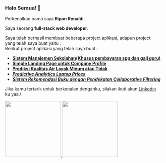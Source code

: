 ### Halo Semua! 👋

Perkenalkan nama saya **Ripan Renaldi**.  

Saya seorang **full-stack web developer**.  

Saya telah berhasil membuat beberapa project aplikasi, adapun project yang telah saya buat yaitu :   
Berikut project aplikasi yang telah saya buat :  
* **[Sistem Manajemen Sekolahan(Khusus pembayaran spp dan gaji guru)](https://github.com/RipanRenaldi/app-sistem-manajemen-sekolahan)**  
*  **[Simple Landing Page untuk Company Profile](https://ripanrenaldi.github.io)**
* **[Prediksi Kualitas Air Layak Minum atau Tidak](https://)**
* **[*Predictive Analytics Laptop Prices*](https://github.com/RipanRenaldi/project-01-predictiveanalytics)**
* **[*Sistem Rekomendasi Buku dengan Pendekatan Collaborative Filtering*](https://github.com/RipanRenaldi/project-02-sistem-rekomendasi-buku)**

Jika kamu tertarik untuk berkenalan denganku, silakan ikuti akun [Linkedin](https://www.linkedin.com/in/ripan-renaldi-792442233/) ku yaa.\  

<p align="left">
<a href="https://github.com/RipanRenaldi">
  <img height="180em" src="https://github-readme-stats-eight-theta.vercel.app/api?username=RipanRenaldi&show_icons=true&theme=algolia&include_all_commits=true&count_private=true"/>
  <img height="180em" src="https://github-readme-stats-eight-theta.vercel.app/api/top-langs/?username=RipanRenaldi&layout=compact&langs_count=8&theme=algolia"/>
</a>
</p>
